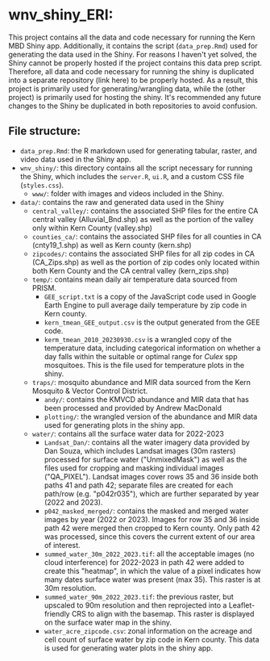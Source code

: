 # wnv_shiny_ERI:
This project contains all the data and code necessary for running the Kern MBD Shiny app. Additionally, it contains the script (`data_prep.Rmd`) used for generating the data used in the Shiny. For reasons I haven't yet solved, the Shiny cannot be properly hosted if the project contains this data prep script. Therefore, all data and code necessary for running the shiny is duplicated into a separate repository (link here) to be properly hosted. As a result, this project is primarily used for generating/wrangling data, while the (other project) is primarily used for hosting the shiny. It's recommended any future changes to the Shiny be duplicated in both repositories to avoid confusion. 
 

## File structure:
* `data_prep.Rmd`: the R markdown used for generating tabular, raster, and video data used in the Shiny app.
* `wnv_shiny/`: this directory contains all the script necessary for running the Shiny, which includes the `server.R`, `ui.R`, and a custom CSS file (`styles.css`). 
    * `www/`: folder with images and videos included in the Shiny.
* `data/`:  contains the raw and generated data used in the Shiny
    * `central_valley/`: contains the associated SHP files for the entire CA central valley (Alluvial_Bnd.shp) as well as the portion of the valley only within Kern County (valley.shp)
    * `counties_ca/`: contains the associated SHP files for all counties in CA (cnty19_1.shp) as well as Kern county (kern.shp)
    * `zipcodes/`: contains the associated SHP files for all zip codes in CA (CA_Zips.shp) as well as the portion of zip codes only located within both Kern County and the CA central valley (kern_zips.shp)
    * `temp/`: contains mean daily air temperature data sourced from PRISM.
        * `GEE_script.txt` is a copy of the JavaScript code used in Google Earth Engine to pull average daily temperature by zip code in Kern county.
        * `kern_tmean_GEE_output.csv` is the output generated from the GEE code.
        * `kerm_tmean_2010_20230930.csv` is a wrangled copy of the temperature data, including categorical information on whether a day falls within the suitable or optimal range for *Culex* spp mosquitoes. This is the file used for temperature plots in the shiny.
    * `traps/`: mosquito abundance and MIR data sourced from the Kern Mosquito & Vector Control District.
        * `andy/`: contains the KMVCD abundance and MIR data that has been processed and provided by Andrew MacDonald
        * `plotting/`: the wrangled version of the abundance and MIR data used for generating plots in the shiny app.
    * `water/`: contains all the surface water data for 2022-2023
        * `Landsat_Dan/`: contains all the water imagery data provided by Dan Souza, which includes Landsat images (30m rasters) processed for surface water ("UnmixedMask") as well as the files used for cropping and masking individual images ("QA_PIXEL"). Landsat images cover rows 35 and 36 inside both paths 41 and path 42; separate files are created for each path/row (e.g. "p042r035"), which are further separated by year (2022 and 2023).
        * `p042_masked_merged/`: contains the masked and merged water images by year (2022 or 2023). Images for row 35 and 36 inside path 42 were merged then cropped to Kern county. Only path 42 was processed, since this covers the current extent of our area of interest.
        * `summed_water_30m_2022_2023.tif`: all the acceptable images (no cloud interference) for 2022-2023 in path 42 were added to create this "heatmap", in which the value of a pixel indicates how many dates surface water was present (max 35). This raster is at 30m resolution.
        * `summed_water_90m_2022_2023.tif`: the previous raster, but upscaled to 90m resolution and then reprojected into a Leaflet-friendly CRS to align with the basemap. This raster is displayed on the surface water map in the shiny.
        * `water_acre_zipcode.csv`: zonal information on the acreage and cell count of surface water by zip code in Kern county. This data is used for generating water plots in the shiny app.
